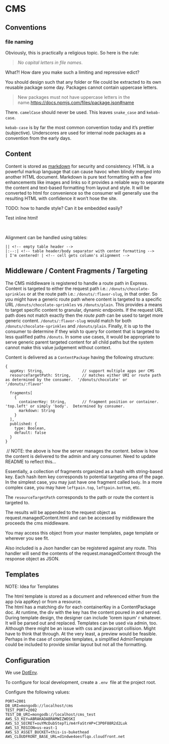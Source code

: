 CMS
===

Conventions
-----------

### file naming

Obviously, this is practically a religious topic. So here is the rule:

>   *No capital letters in file names*.

What?! How dare you make such a limiting and repressive edict?

You should design such that any folder or file could be extracted to its own
reusable package some day. Packages cannot contain uppercase letters.

>   New packages must not have uppercase letters in the
>   name.<https://docs.npmjs.com/files/package.json#name>

There. `camelCase` should never be used. This
leaves `snake_case` and `kebab-case`.

`kebab-case` is by far the most common convention today and it’s prettier
(subjective). Underscores are used for internal node packages as a convention
from the early days.

Content
-------

Content is stored as
[markdown](https://daringfireball.net/projects/markdown/syntax) for security and
consistency. HTML is a powerful markup language that can cause havoc when
blindly merged into another HTML document. Markdown is pure text formatting with
a few enhancements like images and links so it provides a reliable way to
separate the content and text-based formatting from layout and style. It will be
converted to html for convenience so the consumer will generally use the
resulting HTML with confidence it won’t hose the site.

TODO: how to handle style? Can it be embedded easily?

Test inline html!

 

Alignment can be handled using tables:

~~~~~~~~~~~~~~~~~~~~~~~~~~~~~~~~~~~~~~~~~~~~~~~~~~~~~~~~~~~~~~~~~~~~~~~~~~~~~~~~
|| <!-- empty table header -->
|:--:| <!-- table header/body separator with center formatting -->
| I'm centered! | <!-- cell gets column's alignment -->
~~~~~~~~~~~~~~~~~~~~~~~~~~~~~~~~~~~~~~~~~~~~~~~~~~~~~~~~~~~~~~~~~~~~~~~~~~~~~~~~

Middleware / Content Fragments / Targeting
------------------------------------------

The CMS middleware is registered to handle a route path in Express. Content is
targeted to either the request path i.e.: `/donuts/chocolate-sprinkles` or at
the route path i.e.: `/donuts/:flavor-slug`, in that order. So you might have a
generic route path where content is targeted to a specific URL
`/donuts/chocolate-sprinkles` vs `/donuts/plain`. This provides a means to
target specific content to granular, dynamic endpoints. If the request URL path
does not match exactly then the *route path* can be used to target more generic
content. `/donuts/:flavor-slug` would match for both
`/donuts/chocolate-sprinkles` and `/donuts/plain`. Finally, it is up to the
consumer to determine if they wish to query for content that is targeted to less
qualified paths `/donuts`. In some use cases, it would be appropriate to serve
generic parent targeted content for all child paths but the system cannot make
this value judgement without context.

Content is delivered as a `ContentPackage` having the following structure:

~~~~~~~~~~~~~~~~~~~~~~~~~~~~~~~~~~~~~~~~~~~~~~~~~~~~~~~~~~~~~~~~~~~~~~~~~~~~~~~~
{
  appKey: String,                 // support multiple apps per CMS
  resourceTargetPath: String,     // matches either URI or route path as determined by the consumer.  '/donuts/chocolate' or '/donuts/:flavor'

  fragments[
    {
      containerKey: String,       // fragment position or container.  'top.left' or simply 'body'.  Determined by consumer.
      markdown: String
    }
  ],
  published: {
    type: Boolean,
    default: false
  }
}
~~~~~~~~~~~~~~~~~~~~~~~~~~~~~~~~~~~~~~~~~~~~~~~~~~~~~~~~~~~~~~~~~~~~~~~~~~~~~~~~

 // NOTE: the above is how the server manages the content.  below is how the content is delivered to the admin and any consumer.  Need to update README to reflect this...


Essentially, a collection of fragments organized as a hash with string-based
key. Each hash item key corresponds to potential targeting area of the page. In
the simplest case, you may just have one fragment called `body`. In a more
complex case, you may have `leftpain.top`, `leftpain.bottom`, etc.   

The `resourceTargetPath` corresponds to the path or route the content is
targeted to.

The results will be appended to the request object as
request.managedContent.html and can be accessed by middleware the proceeds the
cms middleware.

You may access this object from your master templates, page template or wherever
you see fit.

Also included is a Json handler can be registered against any route. This
handler will send the contents of the request.managedContent through the
response object as JSON.


Templates
-------------

NOTE: Idea for Templates

The html template is stored as a document and referenced either from the app (via appKey) or from a resource.  
The html has a matching div for each containerKey in a ContentPackage doc.  At runtime, the div with the key has the content poured in and served.  During template design, the designer can include 'lorem ispum' r whatever.  It will be parsed out and replaced.
Templates can be used via admin, too.  Although there might be an issue with css and javascript collision.   Might have to think that through.  At the very least, a preview would be feasible.  Perhaps in the case of complex templates, a simplified AdminTemplate could be included to provide similar layout but not all the formatting.



Configuration
-------------

We use [DotEnv](https://github.com/motdotla/dotenv).

To configure for local development, create a `.env `file at the project root.

Configure the following values:

~~~~~~~~~~~~~~~~~~~~~~~~~~~~~~~~~~~~~~~~~~~~~~~~~~~~~~~~~~~~~~~~~~~~~~~~~~~~~~~~
PORT=2001
DB_URI=mongodb://localhost/cms
TEST_PORT=2002
TEST_DB_URI=mongodb://localhost/cms_test
AWS_S3_KEY=ABRAKADABRAMWIZWOSKI
AWS_S3_SECRET=ouYMcDubStepTi/m4rFaStrHP+C3P0F88R2d2Luk
AWS_S3_REGION=us-east-1
AWS_S3_ASSET_BUCKET=this-is-bukethead
AWS_CLOUDFRONT_BASE_URL=d1ndwe4oesflqo.cloudfront.net
~~~~~~~~~~~~~~~~~~~~~~~~~~~~~~~~~~~~~~~~~~~~~~~~~~~~~~~~~~~~~~~~~~~~~~~~~~~~~~~~

 
-

